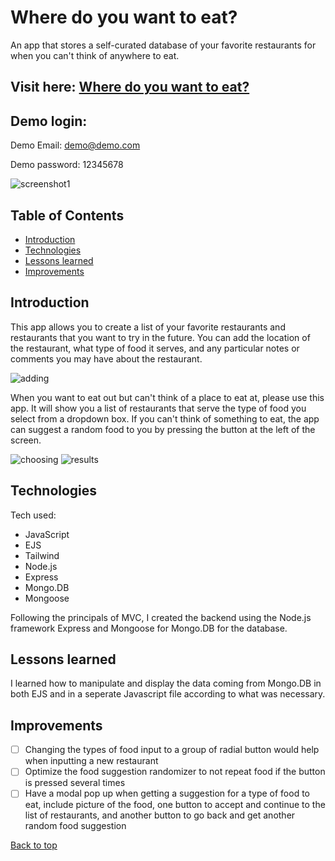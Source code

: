 # Where do you want to eat?
An app that stores a self-curated database of your favorite restaurants for when you can't think of anywhere to eat.

## Visit here: [Where do you want to eat?](https://where-do-you-want-to-eat.cyclic.app/)
## Demo login:
Demo Email: demo@demo.com

Demo password: 12345678

![screenshot1](https://res.cloudinary.com/dslxa2yhi/image/upload/v1682059994/portfolioReadmeScreenshots/wdywtescreen_e5lepz.png)

## Table of Contents
* [Introduction](#introduction)
* [Technologies](#technologies)
* [Lessons learned](#lessons-learned)
* [Improvements](#improvements)

## Introduction

This app allows you to create a list of your favorite restaurants and restaurants that you want to try in the future. You can add the location of the restaurant, what type of food it serves, and any particular notes or comments you may have about the restaurant.

![adding](https://res.cloudinary.com/dslxa2yhi/image/upload/v1682060136/portfolioReadmeScreenshots/wdywtescreen2_svtxog.png)

When you want to eat out but can't think of a place to eat at, please use this app. It will show you a list of restaurants that serve the type of food you select from a dropdown box. If you can't think of something to eat, the app can suggest a random food to you by pressing the button at the left of the screen.

![choosing](https://res.cloudinary.com/dslxa2yhi/image/upload/v1682060273/portfolioReadmeScreenshots/wdywtescreen3_gnuc5v.png)
![results](https://res.cloudinary.com/dslxa2yhi/image/upload/v1682060401/portfolioReadmeScreenshots/wdywtescreen4_pqyrqb.png)


## Technologies
Tech used: 
* JavaScript
* EJS
* Tailwind
* Node.js
* Express
* Mongo.DB
* Mongoose

Following the principals of MVC, I created the backend using the Node.js framework Express and Mongoose for Mongo.DB for the database.

## Lessons learned
I learned how to manipulate and display the data coming from Mongo.DB in both EJS and in a seperate Javascript file according to what was necessary.

## Improvements
- [ ] Changing the types of food input to a group of radial button would help when inputting a new restaurant
- [ ] Optimize the food suggestion randomizer to not repeat food if the button is pressed several times
- [ ] Have a modal pop up when getting a suggestion for a type of food to eat, include picture of the food, one button to accept and continue to the list of restaurants, and another button to go back and get another random food suggestion

[Back to top](#where-do-you-want-to-eat)